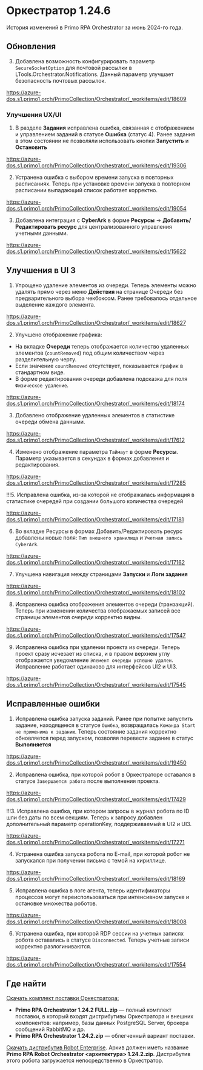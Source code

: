 # Оркестратор 1.24.6

История изменений в Primo RPA Orchestrator за июнь 2024-го года. 

## Обновления

3. Добавлена возможность конфигурировать параметр `SecureSocketOption` для почтовой рассылки в LTools.Orchestrator.Notifications. Данный параметр улучшает безопасность почтовых рассылок.

https://azure-dos.s1.primo1.orch/PrimoCollection/Orchestrator/_workitems/edit/18609



### Улучшения UX/UI

1. В разделе **Задания** исправлена ошибка, связанная с отображением и управлением заданий в статусе **Ошибка** (статус 4). Ранее задания в этом состоянии не позволяли использовать кнопки   **Запустить** и **Остановить**

https://azure-dos.s1.primo1.orch/PrimoCollection/Orchestrator/_workitems/edit/19306

2. Устранена ошибка с выбором времени запуска в повторных расписаниях. Теперь при установке времени запуска в повторном расписании выпадающий список работает корректно.

https://azure-dos.s1.primo1.orch/PrimoCollection/Orchestrator/_workitems/edit/19054

3. Добавлена интеграция с **CyberArk**  в форме **Ресурсы** -> **Добавить/Редактировать ресурс** для централизованного управления учетными данными.

https://azure-dos.s1.primo1.orch/PrimoCollection/Orchestrator/_workitems/edit/15622


## Улучшения в UI 3
1. Упрощено удаление элементов из очереди. Теперь элементы можно удалять прямо через меню **Действия** на странице Очереди без предварительного выбора чекбоксом. Ранее требовалось отдельное выделение каждого элемента.
   
https://azure-dos.s1.primo1.orch/PrimoCollection/Orchestrator/_workitems/edit/18627

2. Улучшено отображение графика:
- На вкладке **Очереди** теперь отображается количество удаленных элементов (`countRemoved`) под общим количеством через разделительную черту.
- Если значение `countRemoved` отсутствует, показывается график в стандартном виде.
- В форме редактирования очереди добавлена подсказка для поля `Физическое удаление`.

https://azure-dos.s1.primo1.orch/PrimoCollection/Orchestrator/_workitems/edit/18174

3. Добавлено отображение удаленных элементов в статистике очереди обмена данными.

https://azure-dos.s1.primo1.orch/PrimoCollection/Orchestrator/_workitems/edit/17612

4. Изменено отображение параметра `Таймаут` в форме **Ресурсы**. Параметр указывается в секундах в формах добавления и редактирования.

https://azure-dos.s1.primo1.orch/PrimoCollection/Orchestrator/_workitems/edit/17285

!!!5. Исправлена ошибка, из-за которой не отображалась информация в статистике очередей при создании большого количества очередей

https://azure-dos.s1.primo1.orch/PrimoCollection/Orchestrator/_workitems/edit/17181

6. Во вкладке Ресурсы в формах Добавить/Редактировать ресурс добавлены новые поля: `Тип внешнего хранилища` и `Учетная запись CyberArk`.

https://azure-dos.s1.primo1.orch/PrimoCollection/Orchestrator/_workitems/edit/17162

7. Улучшена навигация между страницами **Запуски** и **Логи задания** 

https://azure-dos.s1.primo1.orch/PrimoCollection/Orchestrator/_workitems/edit/18102 

8. Исправлена ошибка отображения элементов очереди (транзакций). Теперь при изменении количества отображаемых записей все страницы элементов очереди корректно видны.

https://azure-dos.s1.primo1.orch/PrimoCollection/Orchestrator/_workitems/edit/17547

9. Исправлена ошибка при удалении проекта из очереди. Теперь проект сразу исчезает из списка, и в правом верхнем углу отображается уведомление `Элемент очереди успешно удален`. Исправление работает одинаково для интерфейсов UI2 и UI3.

https://azure-dos.s1.primo1.orch/PrimoCollection/Orchestrator/_workitems/edit/17545


## Исправленные ошибки
1. Исправлена ошибка запуска заданий. Ранее при попытке запустить задание, находящееся в статусе `Ошибка`, возвращалась `Команда Start не применима к заданию`. Теперь состояние задания корректно обновляется перед запуском, позволяя перевести задание в статус **Выполняется**

https://azure-dos.s1.primo1.orch/PrimoCollection/Orchestrator/_workitems/edit/19450

2. Исправлена ошибка, при которой робот в Оркестраторе оставался в статусе `Завершается работа` после выполнения проекта.

https://azure-dos.s1.primo1.orch/PrimoCollection/Orchestrator/_workitems/edit/17429

!!!3. Исправлена ошибка, при котором запросы в журнал робота по ID шли без даты по всем секциям. Теперь к запросу добавлен дополнительный параметр operationKey, поддерживаемый в UI2 и UI3.

https://azure-dos.s1.primo1.orch/PrimoCollection/Orchestrator/_workitems/edit/17271

4. Устранена ошибка запуска робота по E-mail, при которой робот не запускался при получении письма с темой на кириллице.

https://azure-dos.s1.primo1.orch/PrimoCollection/Orchestrator/_workitems/edit/18169

5. Исправлена ошибка в логе агента, теперь идентификаторы процессов могут переиспользоваться при интенсивном запуске и остановке множества роботов.

https://azure-dos.s1.primo1.orch/PrimoCollection/Orchestrator/_workitems/edit/18008

6. Устранена ошибка, при которой RDP сессии на учетных записях робота оставались в статусе `Disconnected`. Теперь учетные записи корректно разлогиниваются.

https://azure-dos.s1.primo1.orch/PrimoCollection/Orchestrator/_workitems/edit/17554


## Где найти
[Скачать комплект поставки Оркестратора:](https://disk.primo-rpa.ru/index.php/s/primo?path=%2FRelease%2FOrchestrator)
* **Primo RPA Orchestrator 1.24.2 FULL.zip** — полный комплект поставки, в который входят дистрибутивы Оркестратора и внешних компонентов: например, базы данных PostgreSQL Server, брокера сообщений RabbitMQ и др. 
* **Primo RPA Orchestrator 1.24.2.zip** — облегченный вариант поставки.

[Скачать дистрибутив Robot Enterprise](https://disk.primo-rpa.ru/index.php/s/primo?path=%2FRelease%2FRobot). Архив должен иметь название **Primo RPA Robot Orchestrator <архитектура> 1.24.2.zip**. Дистрибутив этого робота загружается непосредственно в Оркестратор.
